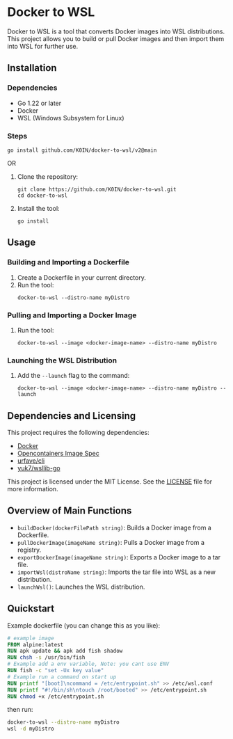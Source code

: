 # Docker to WSL

Docker to WSL is a tool that converts Docker images into WSL distributions. This project allows you to build or pull Docker images and then import them into WSL for further use.

## Installation

### Dependencies

- Go 1.22 or later
- Docker
- WSL (Windows Subsystem for Linux)

### Steps

```
go install github.com/K0IN/docker-to-wsl/v2@main
```

OR 

1. Clone the repository:
    ```
    git clone https://github.com/K0IN/docker-to-wsl.git
    cd docker-to-wsl
    ```

2. Install the tool:
    ```
    go install
    ```

## Usage

### Building and Importing a Dockerfile

1. Create a Dockerfile in your current directory.
2. Run the tool:
    ```
    docker-to-wsl --distro-name myDistro
    ```

### Pulling and Importing a Docker Image

1. Run the tool:
    ```
    docker-to-wsl --image <docker-image-name> --distro-name myDistro
    ```

### Launching the WSL Distribution

1. Add the `--launch` flag to the command:
    ```
    docker-to-wsl --image <docker-image-name> --distro-name myDistro --launch
    ```

## Dependencies and Licensing

This project requires the following dependencies:
- [Docker](https://github.com/docker/docker)
- [Opencontainers Image Spec](https://github.com/opencontainers/image-spec)
- [urfave/cli](https://github.com/urfave/cli)
- [yuk7/wsllib-go](https://github.com/yuk7/wsllib-go)

This project is licensed under the MIT License. See the [LICENSE](LICENSE) file for more information.

## Overview of Main Functions

- `buildDocker(dockerFilePath string)`: Builds a Docker image from a Dockerfile.
- `pullDockerImage(imageName string)`: Pulls a Docker image from a registry.
- `exportDockerImage(imageName string)`: Exports a Docker image to a tar file.
- `importWsl(distroName string)`: Imports the tar file into WSL as a new distribution.
- `launchWsl()`: Launches the WSL distribution.

## Quickstart

Example dockerfile (you can change this as you like):

```Dockerfile
# example image
FROM alpine:latest 
RUN apk update && apk add fish shadow
RUN chsh -s /usr/bin/fish
# Example add a env variable, Note: you cant use ENV
RUN fish -c "set -Ux key value"
# Example run a command on start up
RUN printf "[boot]\ncommand = /etc/entrypoint.sh" >> /etc/wsl.conf
RUN printf "#!/bin/sh\ntouch /root/booted" >> /etc/entrypoint.sh
RUN chmod +x /etc/entrypoint.sh
```

then run:

```bash
docker-to-wsl --distro-name myDistro
wsl -d myDistro
```



